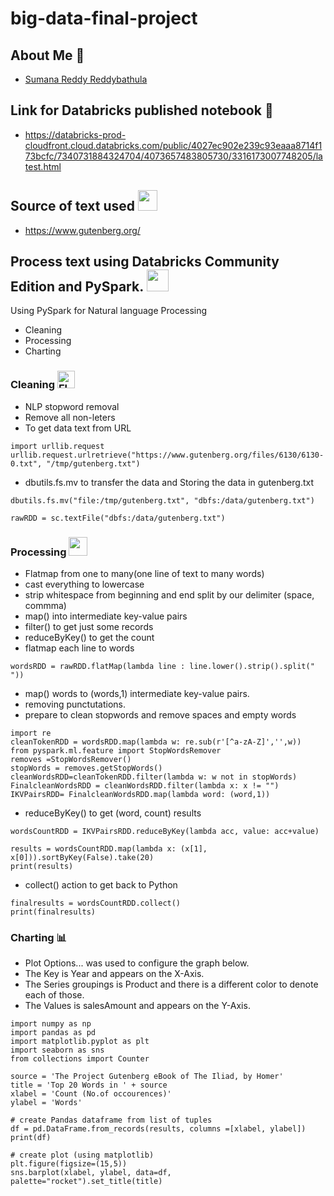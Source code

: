 # big-data-final-project

## About Me :woman:
- [Sumana Reddy Reddybathula](https://github.com/sumana-reddy)

## Link for Databricks published notebook :notebook:
- https://databricks-prod-cloudfront.cloud.databricks.com/public/4027ec902e239c93eaaa8714f173bcfc/7340731884324704/4073657483805730/3316173007748205/latest.html

## Source of text used <img src="https://encrypted-tbn0.gstatic.com/images?q=tbn:ANd9GcRvqhBisSZIPP_GydSPJD3gr0kkCepL5_VqsA&usqp=CAU" width="31" height="33">
- https://www.gutenberg.org/

## Process text using Databricks Community Edition and PySpark. <img src="https://encrypted-tbn0.gstatic.com/images?q=tbn:ANd9GcTtD2Xv4Qb0PkUR-537V3BeKE9mHD0asahldoiHB17UECjLVI7V-jYpIUHqWtWxMdtoEn8&usqp=CAU" width="35" height="35">

Using PySpark for Natural language Processing
* Cleaning
* Processing
* Charting

### Cleaning <img src="https://lh3.googleusercontent.com/proxy/nTAD3l0H9XudvAgSZsOCYhcXapp8pKBpTZBbVHTOl6KsTxLiwxa9X5CgOBU7XyTsCY6U6iL-tvI1L0rE3s19xk3vH7HS-3elNL9XvohYoeynfCmjZkz-DlftjBK0LWFhJNfw3EP8GXaXDzOOmlRxTrDL" alt="Flowers in Chania" width="28" height="28">
   * NLP stopword removal
   * Remove all non-leters
   * To get data text from URL
```
import urllib.request
urllib.request.urlretrieve("https://www.gutenberg.org/files/6130/6130-0.txt", "/tmp/gutenberg.txt")

```
   * dbutils.fs.mv to transfer the data and Storing the data in gutenberg.txt

```
dbutils.fs.mv("file:/tmp/gutenberg.txt", "dbfs:/data/gutenberg.txt")

```
```
rawRDD = sc.textFile("dbfs:/data/gutenberg.txt")

```
### Processing <img src="https://d2gg9evh47fn9z.cloudfront.net/800px_COLOURBOX17349311.jpg" width="30" height="30">

   * Flatmap from one to many(one line of text to many words)
   * cast everything to lowercase
   * strip whitespace from beginning and end split by our delimiter (space, commma)
   * map() into intermediate key-value pairs
   * filter() to get just some records
   * reduceByKey() to get the count
   * flatmap each line to words
```
wordsRDD = rawRDD.flatMap(lambda line : line.lower().strip().split(" "))

```
   * map() words to (words,1) intermediate key-value pairs.
   * removing punctutations.
   * prepare to clean stopwords and remove spaces and empty words

```
import re
cleanTokenRDD = wordsRDD.map(lambda w: re.sub(r'[^a-zA-Z]','',w))
from pyspark.ml.feature import StopWordsRemover
removes =StopWordsRemover()
stopWords = removes.getStopWords()
cleanWordsRDD=cleanTokenRDD.filter(lambda w: w not in stopWords)
FinalcleanWordsRDD = cleanWordsRDD.filter(lambda x: x != "")
IKVPairsRDD= FinalcleanWordsRDD.map(lambda word: (word,1))

```
   * reduceByKey() to get (word, count) results
```
wordsCountRDD = IKVPairsRDD.reduceByKey(lambda acc, value: acc+value)

```

```
results = wordsCountRDD.map(lambda x: (x[1], x[0])).sortByKey(False).take(20)
print(results)

```
   * collect() action to get back to Python
```
finalresults = wordsCountRDD.collect()
print(finalresults)

```

### Charting :bar_chart:
   * Plot Options... was used to configure the graph below.
   * The Key is Year and appears on the X-Axis.
   * The Series groupings is Product and there is a different color to denote each of those.
   * The Values is salesAmount and appears on the Y-Axis.
```
import numpy as np
import pandas as pd
import matplotlib.pyplot as plt
import seaborn as sns
from collections import Counter

source = 'The Project Gutenberg eBook of The Iliad, by Homer'
title = 'Top 20 Words in ' + source
xlabel = 'Count (No.of occourences)'
ylabel = 'Words'

# create Pandas dataframe from list of tuples
df = pd.DataFrame.from_records(results, columns =[xlabel, ylabel]) 
print(df)

# create plot (using matplotlib)
plt.figure(figsize=(15,5))
sns.barplot(xlabel, ylabel, data=df, palette="rocket").set_title(title)

```   




